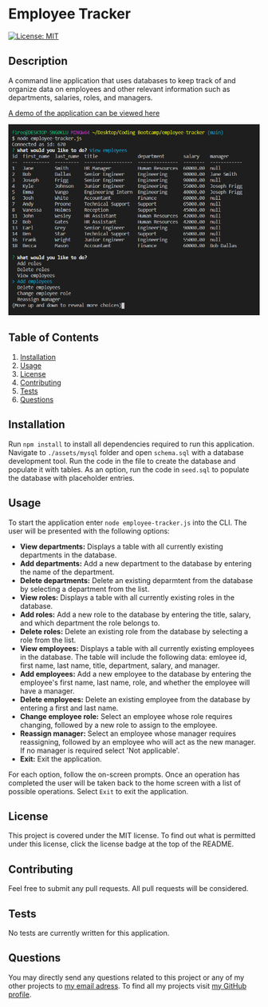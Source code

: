 # Employee Tracker

[![License: MIT](https://img.shields.io/badge/License-MIT-yellow.svg)](https://opensource.org/licenses/MIT)

## Description

A command line application that uses databases to keep track of and organize data on employees and other relevant information such as departments, salaries, roles, and managers.

[A demo of the application can be viewed here](https://drive.google.com/file/d/1JGZezTpuW1seiaF7lK21Q_qkMc4hCtnp/view)

![Employee Tracker Image](https://github.com/nikolaybutnik/employee-tracker/blob/main/employee-tracker-screenshot.png?raw=true)

## Table of Contents

1. [Installation](#Installation)
2. [Usage](#Usage)
3. [License](#License)
4. [Contributing](#Contributing)
5. [Tests](#Tests)
6. [Questions](#Questions)

## Installation

Run `npm install` to install all dependencies required to run this application. Navigate to `./assets/mysql` folder and open `schema.sql` with a database development tool. Run the code in the file to create the database and populate it with tables. As an option, run the code in `seed.sql` to populate the database with placeholder entries.

## Usage

To start the application enter `node employee-tracker.js` into the CLI. The user will be presented with the following options:

- **View departments:** Displays a table with all currently existing departments in the database.
- **Add departments:** Add a new department to the database by entering the name of the department.
- **Delete departments:** Delete an existing deparmtent from the database by selecting a department from the list.
- **View roles:** Displays a table with all currently existing roles in the database.
- **Add roles:** Add a new role to the database by entering the title, salary, and which department the role belongs to.
- **Delete roles:** Delete an existing role from the database by selecting a role from the list.
- **View employees:** Displays a table with all currently existing employees in the database. The table will include the following data: emloyee id, first name, last name, title, department, salary, and manager.
- **Add employees:** Add a new employee to the database by entering the employee's first name, last name, role, and whether the employee will have a manager.
- **Delete employees:** Delete an existing employee from the database by entering a first and last name.
- **Change employee role:** Select an employee whose role requires changing, followed by a new role to assign to the employee.
- **Reassign manager:** Select an employee whose manager requires reassigning, followed by an employee who will act as the new manager. If no manager is required select 'Not applicable'.
- **Exit:** Exit the application.

For each option, follow the on-screen prompts. Once an operation has completed the user will be taken back to the home screen with a list of possible operations. Select `Exit` to exit the application.

## License

This project is covered under the MIT license. To find out what is permitted under this license, click the license badge at the top of the README.

## Contributing

Feel free to submit any pull requests. All pull requests will be considered.

## Tests

No tests are currently written for this application.

## Questions

You may directly send any questions related to this project or any of my other projects to [my email adress](mailto:btnk.nik@gmail.com). To find all my projects visit [my GitHub profile](https://github.com/nikolaybutnik).

